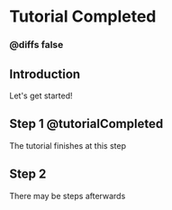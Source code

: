 # Tutorial Completed 

### @diffs false
## Introduction

Let's get started!

## Step 1 @tutorialCompleted

The tutorial finishes at this step

## Step 2 

There may be steps afterwards